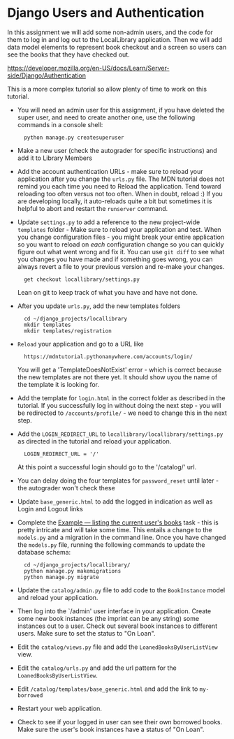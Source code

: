 Django Users and Authentication
===============================

In this assignment we will add some non-admin users, and the code for them to log in and log out to
the LocalLibrary application.   Then we will add data model elements to represent book checkout and a screen
so users can see the books that they have checked out.

https://developer.mozilla.org/en-US/docs/Learn/Server-side/Django/Authentication

This is a more complex tutorial so allow plenty of time to work on this tutorial.

* You will need an admin user for this assignment, if you have deleted the super user, and need to
create another one, use the following commands in a console shell:

        python manage.py createsuperuser

* Make a new user (check the autograder for specific instructions) and add it to Library Members

* Add the account authentication URLs - make sure to reload your application after you change
the `urls.py` file.  The MDN tutorial does not remind you each time you need to Reload the application.
Tend toward reloading too often versus not too often.  When in doubt, reload :)
If you are developing locally, it auto-reloads quite a bit but sometimes it is
helpful to abort and restart the `runserver` command.

* Update `settings.py` to add a reference to the new project-wide `templates` folder - Make
sure to reload your application and test.  When you change configuration files - you might break your entire
application so you want to reload on *each* configuration change so you can quickly figure out what went
wrong and fix it.  You can use `git diff` to see what you changes  you have made and if something goes wrong,
you can always revert a file to your previous version and re-make your changes.

        get checkout locallibrary/settings.py

    Lean on git to keep track of what you have and have not done.

* After you update `urls.py`, add the new templates folders

        cd ~/django_projects/locallibrary
        mkdir templates
        mkdir templates/registration

* `Reload` your application and go to a URL like

        https://mdntutorial.pythonanywhere.com/accounts/login/

    You will get a 'TemplateDoesNotExist' error - which is correct because the new templates are not there yet.
    It should show uyou the name of the template it is looking for.


* Add the template for `login.html` in the correct folder as described in the tutorial.  If you successfully
log in without doing the next step - you will be redirected to `/accounts/profile/` - we need to
change this in the next step.

* Add the `LOGIN_REDIRECT_URL` to `locallibrary/locallibrary/settings.py` as directed in the tutorial and
reload your application.

        LOGIN_REDIRECT_URL = '/'

    At this point a successful login should go to the '/catalog/' url.

* You can delay doing the four templates for `password_reset` until later - the autograder won't check these

* Update `base_generic.html` to add the logged in indication as well as Login and Logout links

* Complete the <a href="https://developer.mozilla.org/en-US/docs/Learn/Server-side/Django/Authentication#Example_%E2%80%94_listing_the_current_user's_books" target="_blank">Example — listing the current user's books</a>
task - this is pretty intricate and will take some time.  This entails a change to the `models.py` and
a migration in the command line.  Once you have changed the `models.py` file, running the following commands
to update the database schema:

        cd ~/django_projects/locallibrary/
        python manage.py makemigrations
        python manage.py migrate

* Update the `catalog/admin.py` file to add code to the `BookInstance` model and reload your application.

* Then log into the `/admin' user interface in your application.  Create some new book instances
(the imprint can be any string) some instances out to a user.  Check out several book instances to different users.
Make sure
to set the status to "On Loan".

* Edit the `catalog/views.py` file and add the `LoanedBooksByUserListView` view.

* Edit the `catalog/urls.py` and add the url pattern for the `LoanedBooksByUserListView`.

* Edit `/catalog/templates/base_generic.html` and add the link to `my-borrowed`

* Restart your web application.

* Check to see if your logged in user can see their own borrowed books.   Make sure the user's book
instances have a status of "On Loan".

